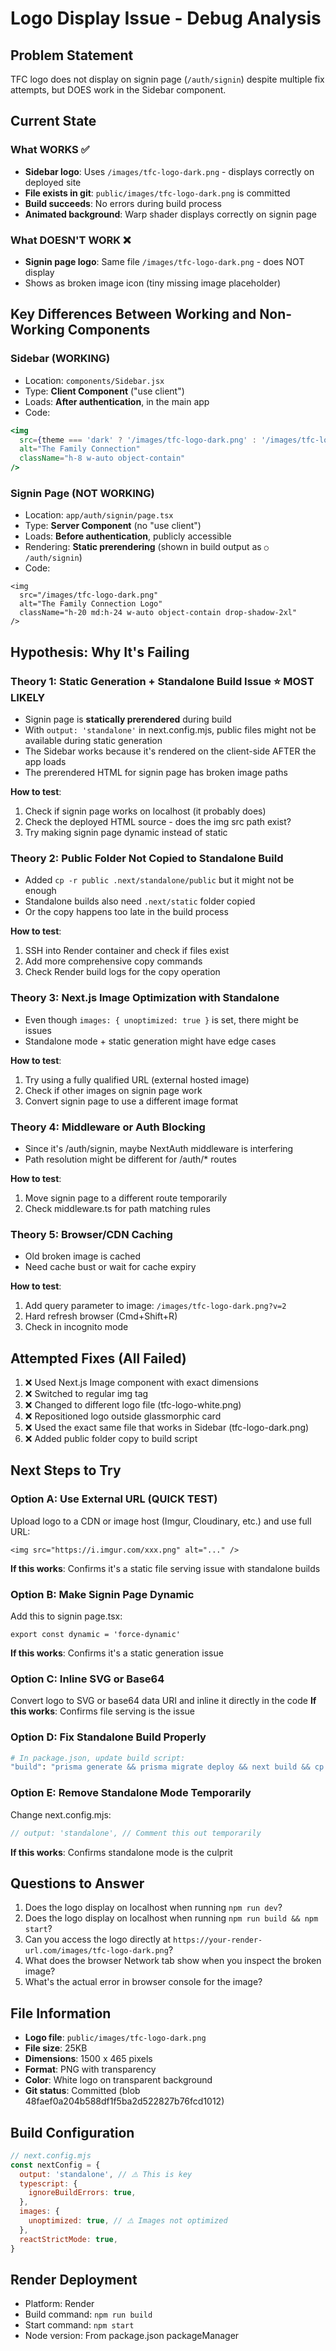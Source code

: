 # Logo Display Issue - Debug Analysis

## Problem Statement
TFC logo does not display on signin page (`/auth/signin`) despite multiple fix attempts, but DOES work in the Sidebar component.

## Current State

### What WORKS ✅
- **Sidebar logo**: Uses `/images/tfc-logo-dark.png` - displays correctly on deployed site
- **File exists in git**: `public/images/tfc-logo-dark.png` is committed
- **Build succeeds**: No errors during build process
- **Animated background**: Warp shader displays correctly on signin page

### What DOESN'T WORK ❌
- **Signin page logo**: Same file `/images/tfc-logo-dark.png` - does NOT display
- Shows as broken image icon (tiny missing image placeholder)

## Key Differences Between Working and Non-Working Components

### Sidebar (WORKING)
- Location: `components/Sidebar.jsx`
- Type: **Client Component** ("use client")
- Loads: **After authentication**, in the main app
- Code:
```jsx
<img
  src={theme === 'dark' ? '/images/tfc-logo-dark.png' : '/images/tfc-logo-light.jpg'}
  alt="The Family Connection"
  className="h-8 w-auto object-contain"
/>
```

### Signin Page (NOT WORKING)
- Location: `app/auth/signin/page.tsx`
- Type: **Server Component** (no "use client")
- Loads: **Before authentication**, publicly accessible
- Rendering: **Static prerendering** (shown in build output as `○ /auth/signin`)
- Code:
```tsx
<img
  src="/images/tfc-logo-dark.png"
  alt="The Family Connection Logo"
  className="h-20 md:h-24 w-auto object-contain drop-shadow-2xl"
/>
```

## Hypothesis: Why It's Failing

### Theory 1: Static Generation + Standalone Build Issue ⭐ MOST LIKELY
- Signin page is **statically prerendered** during build
- With `output: 'standalone'` in next.config.mjs, public files might not be available during static generation
- The Sidebar works because it's rendered on the client-side AFTER the app loads
- The prerendered HTML for signin page has broken image paths

**How to test**:
1. Check if signin page works on localhost (it probably does)
2. Check the deployed HTML source - does the img src path exist?
3. Try making signin page dynamic instead of static

### Theory 2: Public Folder Not Copied to Standalone Build
- Added `cp -r public .next/standalone/public` but it might not be enough
- Standalone builds also need `.next/static` folder copied
- Or the copy happens too late in the build process

**How to test**:
1. SSH into Render container and check if files exist
2. Add more comprehensive copy commands
3. Check Render build logs for the copy operation

### Theory 3: Next.js Image Optimization with Standalone
- Even though `images: { unoptimized: true }` is set, there might be issues
- Standalone mode + static generation might have edge cases

**How to test**:
1. Try using a fully qualified URL (external hosted image)
2. Check if other images on signin page work
3. Convert signin page to use a different image format

### Theory 4: Middleware or Auth Blocking
- Since it's /auth/signin, maybe NextAuth middleware is interfering
- Path resolution might be different for /auth/* routes

**How to test**:
1. Move signin page to a different route temporarily
2. Check middleware.ts for path matching rules

### Theory 5: Browser/CDN Caching
- Old broken image is cached
- Need cache bust or wait for cache expiry

**How to test**:
1. Add query parameter to image: `/images/tfc-logo-dark.png?v=2`
2. Hard refresh browser (Cmd+Shift+R)
3. Check in incognito mode

## Attempted Fixes (All Failed)

1. ❌ Used Next.js Image component with exact dimensions
2. ❌ Switched to regular img tag
3. ❌ Changed to different logo file (tfc-logo-white.png)
4. ❌ Repositioned logo outside glassmorphic card
5. ❌ Used the exact same file that works in Sidebar (tfc-logo-dark.png)
6. ❌ Added public folder copy to build script

## Next Steps to Try

### Option A: Use External URL (QUICK TEST)
Upload logo to a CDN or image host (Imgur, Cloudinary, etc.) and use full URL:
```tsx
<img src="https://i.imgur.com/xxx.png" alt="..." />
```
**If this works**: Confirms it's a static file serving issue with standalone builds

### Option B: Make Signin Page Dynamic
Add this to signin page.tsx:
```tsx
export const dynamic = 'force-dynamic'
```
**If this works**: Confirms it's a static generation issue

### Option C: Inline SVG or Base64
Convert logo to SVG or base64 data URI and inline it directly in the code
**If this works**: Confirms file serving is the issue

### Option D: Fix Standalone Build Properly
```bash
# In package.json, update build script:
"build": "prisma generate && prisma migrate deploy && next build && cp -r public .next/standalone/ && cp -r .next/static .next/standalone/.next/"
```

### Option E: Remove Standalone Mode Temporarily
Change next.config.mjs:
```js
// output: 'standalone', // Comment this out temporarily
```
**If this works**: Confirms standalone mode is the culprit

## Questions to Answer

1. Does the logo display on localhost when running `npm run dev`?
2. Does the logo display on localhost when running `npm run build && npm start`?
3. Can you access the logo directly at `https://your-render-url.com/images/tfc-logo-dark.png`?
4. What does the browser Network tab show when you inspect the broken image?
5. What's the actual error in browser console for the image?

## File Information

- **Logo file**: `public/images/tfc-logo-dark.png`
- **File size**: 25KB
- **Dimensions**: 1500 x 465 pixels
- **Format**: PNG with transparency
- **Color**: White logo on transparent background
- **Git status**: Committed (blob 48faef0a204b588df1f5ba2d522827b76fcd1012)

## Build Configuration

```js
// next.config.mjs
const nextConfig = {
  output: 'standalone', // ⚠️ This is key
  typescript: {
    ignoreBuildErrors: true,
  },
  images: {
    unoptimized: true, // ⚠️ Images not optimized
  },
  reactStrictMode: true,
}
```

## Render Deployment

- Platform: Render
- Build command: `npm run build`
- Start command: `npm start`
- Node version: From package.json packageManager

